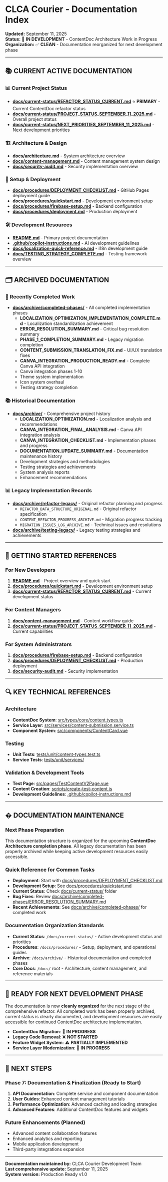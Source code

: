# CLCA Courier - Documentation Index
**Updated:** September 11, 2025  
**Status:** 🚧 **IN DEVELOPMENT** - ContentDoc Architecture Work in Progress  
**Organization:** ✅ **CLEAN** - Documentation reorganized for next development phase

---

## 📚 CURRENT ACTIVE DOCUMENTATION

### **📊 Current Project Status**
- **[docs/current-status/REFACTOR_STATUS_CURRENT.md](docs/current-status/REFACTOR_STATUS_CURRENT.md)** ⭐ **PRIMARY** - Current ContentDoc refactor status
- **[docs/current-status/PROJECT_STATUS_SEPTEMBER_11_2025.md](docs/current-status/PROJECT_STATUS_SEPTEMBER_11_2025.md)** - Overall project status
- **[docs/current-status/NEXT_PRIORITIES_SEPTEMBER_11_2025.md](docs/current-status/NEXT_PRIORITIES_SEPTEMBER_11_2025.md)** - Next development priorities

### **🏗️ Architecture & Design**
- **[docs/architecture.md](docs/architecture.md)** - System architecture overview
- **[docs/content-management.md](docs/content-management.md)** - Content management system design
- **[docs/security-audit.md](docs/security-audit.md)** - Security implementation overview

### **🚀 Setup & Deployment**
- **[docs/procedures/DEPLOYMENT_CHECKLIST.md](docs/procedures/DEPLOYMENT_CHECKLIST.md)** - GitHub Pages deployment guide
- **[docs/procedures/quickstart.md](docs/procedures/quickstart.md)** - Development environment setup
- **[docs/procedures/firebase-setup.md](docs/procedures/firebase-setup.md)** - Backend configuration
- **[docs/procedures/deployment.md](docs/procedures/deployment.md)** - Production deployment

### **🛠️ Development Resources**
- **[README.md](README.md)** - Primary project documentation
- **[.github/copilot-instructions.md](.github/copilot-instructions.md)** - AI development guidelines
- **[docs/localization-quick-reference.md](docs/localization-quick-reference.md)** - i18n development guide
- **[docs/TESTING_STRATEGY_COMPLETE.md](docs/TESTING_STRATEGY_COMPLETE.md)** - Testing framework overview

---

## 🗂️ ARCHIVED DOCUMENTATION

### **📁 Recently Completed Work**
- **[docs/archive/completed-phases/](docs/archive/completed-phases/)** - All completed implementation phases
  - **LOCALIZATION_OPTIMIZATION_IMPLEMENTATION_COMPLETE.md** - Localization standardization achievement
  - **ERROR_RESOLUTION_SUMMARY.md** - Critical bug resolution summary
  - **PHASE_1_COMPLETION_SUMMARY.md** - Legacy migration completion
  - **CONTENT_SUBMISSION_TRANSLATION_FIX.md** - UI/UX translation fixes
  - **CANVA_INTEGRATION_PRODUCTION_READY.md** - Complete Canva API integration
  - Canva integration phases 1-10
  - Theme system implementation
  - Icon system overhaul
  - Testing strategy completion

### **📚 Historical Documentation**
- **[docs/archive/](docs/archive/)** - Comprehensive project history
  - **LOCALIZATION_OPTIMIZATION.md** - Localization analysis and recommendations
  - **CANVA_INTEGRATION_FINAL_ANALYSIS.md** - Canva API integration analysis
  - **CANVA_INTEGRATION_CHECKLIST.md** - Implementation phases and progress
  - **DOCUMENTATION_UPDATE_SUMMARY.md** - Documentation maintenance history
  - Development strategies and methodologies
  - Testing strategies and achievements
  - System analysis reports
  - Enhancement recommendations

### **📊 Legacy Implementation Records**
- **[docs/archive/refactor-legacy/](docs/archive/refactor-legacy/)** - Original refactor planning and progress
  - `REFACTOR_DATA_STRUCTURE_ORIGINAL.md` - Original refactor specification
  - `CONTENT_REFACTOR_PROGRESS_ARCHIVE.md` - Migration progress tracking
  - `MIGRATION_ISSUES_LOG_ARCHIVE.md` - Technical issues and resolutions
- **[docs/archive/testing-legacy/](docs/archive/testing-legacy/)** - Legacy testing strategies and achievements

---

## 🚀 GETTING STARTED REFERENCES

### **For New Developers**
1. **[README.md](README.md)** - Project overview and quick start
2. **[docs/procedures/quickstart.md](docs/procedures/quickstart.md)** - Development environment setup
3. **[docs/current-status/REFACTOR_STATUS_CURRENT.md](docs/current-status/REFACTOR_STATUS_CURRENT.md)** - Current development status

### **For Content Managers**
1. **[docs/content-management.md](docs/content-management.md)** - Content workflow guide
2. **[docs/current-status/PROJECT_STATUS_SEPTEMBER_11_2025.md](docs/current-status/PROJECT_STATUS_SEPTEMBER_11_2025.md)** - Current capabilities

### **For System Administrators**
1. **[docs/procedures/firebase-setup.md](docs/procedures/firebase-setup.md)** - Backend configuration
2. **[docs/procedures/DEPLOYMENT_CHECKLIST.md](docs/procedures/DEPLOYMENT_CHECKLIST.md)** - Production deployment
3. **[docs/security-audit.md](docs/security-audit.md)** - Security implementation

---

## 🔍 KEY TECHNICAL REFERENCES

### **Architecture**
- **ContentDoc System**: [src/types/core/content.types.ts](src/types/core/content.types.ts)
- **Service Layer**: [src/services/content-submission.service.ts](src/services/content-submission.service.ts)
- **Component System**: [src/components/ContentCard.vue](src/components/ContentCard.vue)

### **Testing**
- **Unit Tests**: [tests/unit/content-types.test.ts](tests/unit/content-types.test.ts)
- **Service Tests**: [tests/unit/services/](tests/unit/services/)

### **Validation & Development Tools**
- **Test Page**: [src/pages/TestContentV2Page.vue](src/pages/TestContentV2Page.vue)
- **Content Creation**: [scripts/create-test-content.js](scripts/create-test-content.js)
- **Development Guidelines**: [.github/copilot-instructions.md](.github/copilot-instructions.md)

---

## � DOCUMENTATION MAINTENANCE

### **Next Phase Preparation**
This documentation structure is organized for the upcoming **ContentDoc Architecture completion phase**. All legacy documentation has been properly archived while keeping active development resources easily accessible.

### **Quick Reference for Common Tasks**
- **Deployment**: Start with [docs/procedures/DEPLOYMENT_CHECKLIST.md](docs/procedures/DEPLOYMENT_CHECKLIST.md)
- **Development Setup**: See [docs/procedures/quickstart.md](docs/procedures/quickstart.md)
- **Current Status**: Check [docs/current-status/](docs/current-status/) folder
- **Bug Fixes**: Review [docs/archive/completed-phases/ERROR_RESOLUTION_SUMMARY.md](docs/archive/completed-phases/ERROR_RESOLUTION_SUMMARY.md)
- **Recent Achievements**: See [docs/archive/completed-phases/](docs/archive/completed-phases/) for completed work

### **Documentation Organization Standards**
- **Current Status**: `/docs/current-status/` - Active development status and priorities
- **Procedures**: `/docs/procedures/` - Setup, deployment, and operational guides  
- **Archive**: `/docs/archive/` - Historical documentation and completed phases
- **Core Docs**: `/docs/` root - Architecture, content management, and reference materials

---

## 🎯 READY FOR NEXT DEVELOPMENT PHASE

The documentation is now **cleanly organized** for the next stage of the comprehensive refactor. All completed work has been properly archived, current status is clearly documented, and development resources are easily accessible for continued ContentDoc architecture implementation.
- **ContentDoc Migration**: 🚧 **IN PROGRESS**
- **Legacy Code Removal**: ❌ **NOT STARTED**
- **Feature Widget System**: ⚠️ **PARTIALLY IMPLEMENTED**
- **Service Layer Modernization**: 🚧 **IN PROGRESS**

---

## 🎯 NEXT STEPS

### **Phase 7: Documentation & Finalization** (Ready to Start)
1. **API Documentation**: Complete service and component documentation
2. **User Guides**: Enhanced content management tutorials
3. **Performance Optimization**: Advanced caching and loading strategies
4. **Advanced Features**: Additional ContentDoc features and widgets

### **Future Enhancements** (Planned)
- Advanced content collaboration features
- Enhanced analytics and reporting
- Mobile application development
- Third-party integrations expansion

---

**Documentation maintained by:** CLCA Courier Development Team  
**Last comprehensive update:** September 11, 2025  
**System version:** Production Ready v1.0
